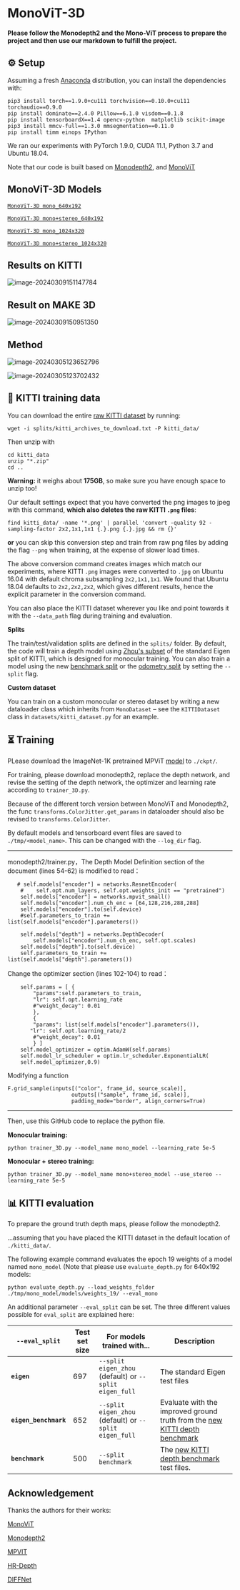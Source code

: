 # MonoViT-3D
**Please follow the Monodepth2 and the Mono-ViT process to prepare the project and then use our markdown to fulfill the project.**
## ⚙️ Setup

Assuming a fresh [Anaconda](https://www.anaconda.com/download/) distribution, you can install the dependencies with:
```shell
pip3 install torch==1.9.0+cu111 torchvision==0.10.0+cu111 torchaudio==0.9.0
pip install dominate==2.4.0 Pillow==6.1.0 visdom==0.1.8
pip install tensorboardX==1.4 opencv-python  matplotlib scikit-image
pip3 install mmcv-full==1.3.0 mmsegmentation==0.11.0  
pip install timm einops IPython
```
We ran our experiments with PyTorch 1.9.0, CUDA 11.1, Python 3.7 and Ubuntu 18.04.

Note that our code is built based on [Monodepth2](https://github.com/nianticlabs/monodepth2), and [MonoViT](https://github.com/zxcqlf/MonoViT)

## MonoViT-3D Models
[`MonoViT-3D mono_640x192`](https://drive.google.com/drive/folders/1PBzqv8lqacdLNPLFsKrzwTnd8-d__nlR?usp=sharing)

[`MonoViT-3D mono+stereo_640x192`](https://drive.google.com/drive/folders/1i6xRWc3gZ_1uKe1rqWt7KD_xAFSMVSSA?usp=sharing)

[`MonoViT-3D mono_1024x320`](https://drive.google.com/drive/folders/140WhmjS4mxh0zggGBL-pavOgd0hkLtX0?usp=sharing)

[`MonoViT-3D mono+stereo_1024x320`](https://drive.google.com/drive/folders/177D41NpG3Nx5pC2TXTHecFMKPbpTb-ot?usp=sharing)

## Results on KITTI

![image-20240309151147784](./assets/image-20240309151147784.png)


## Result on MAKE 3D

![image-20240309150951350](./assets/image-20240309150951350.png)

## Method

![image-20240305123652796](./assets/image-20240305123652796.png)

![image-20240305123702432](./assets/image-20240305123702432.png)



## 💾 KITTI training data

You can download the entire [raw KITTI dataset](http://www.cvlibs.net/datasets/kitti/raw_data.php) by running:
```shell
wget -i splits/kitti_archives_to_download.txt -P kitti_data/
```
Then unzip with
```shell
cd kitti_data
unzip "*.zip"
cd ..
```
**Warning:** it weighs about **175GB**, so make sure you have enough space to unzip too!

Our default settings expect that you have converted the png images to jpeg with this command, **which also deletes the raw KITTI `.png` files**:
```shell
find kitti_data/ -name '*.png' | parallel 'convert -quality 92 -sampling-factor 2x2,1x1,1x1 {.}.png {.}.jpg && rm {}'
```
**or** you can skip this conversion step and train from raw png files by adding the flag `--png` when training, at the expense of slower load times.

The above conversion command creates images which match our experiments, where KITTI `.png` images were converted to `.jpg` on Ubuntu 16.04 with default chroma subsampling `2x2,1x1,1x1`.
We found that Ubuntu 18.04 defaults to `2x2,2x2,2x2`, which gives different results, hence the explicit parameter in the conversion command.

You can also place the KITTI dataset wherever you like and point towards it with the `--data_path` flag during training and evaluation.

**Splits**

The train/test/validation splits are defined in the `splits/` folder.
By default, the code will train a depth model using [Zhou's subset](https://github.com/tinghuiz/SfMLearner) of the standard Eigen split of KITTI, which is designed for monocular training.
You can also train a model using the new [benchmark split](http://www.cvlibs.net/datasets/kitti/eval_depth.php?benchmark=depth_prediction) or the [odometry split](http://www.cvlibs.net/datasets/kitti/eval_odometry.php) by setting the `--split` flag.


**Custom dataset**

You can train on a custom monocular or stereo dataset by writing a new dataloader class which inherits from `MonoDataset` – see the `KITTIDataset` class in `datasets/kitti_dataset.py` for an example.


## ⏳ Training

PLease download the ImageNet-1K pretrained MPViT [model](https://dl.dropbox.com/s/y3dnmmy8h4npz7a/mpvit_small.pth) to `./ckpt/`.

For training, please download monodepth2, replace the depth network, and revise the setting of the depth network, the optimizer and learning rate according to `trainer_3D.py`. 

Because of the different torch version between MonoViT and Monodepth2, the func `transforms.ColorJitter.get_params` in dataloader should also be revised to `transforms.ColorJitter`.

By default models and tensorboard event files are saved to `./tmp/<model_name>`.
This can be changed with the `--log_dir` flag.

-------

monodepth2/trainer.py，The Depth Model Definition section of the document (lines 54-62) is modified to read：

       # self.models["encoder"] = networks.ResnetEncoder(
        #    self.opt.num_layers, self.opt.weights_init == "pretrained")
        self.models["encoder"] = networks.mpvit_small()
        self.models["encoder"].num_ch_enc = [64,128,216,288,288]
        self.models["encoder"].to(self.device)
        #self.parameters_to_train += list(self.models["encoder"].parameters())
     
        self.models["depth"] = networks.DepthDecoder(
            self.models["encoder"].num_ch_enc, self.opt.scales)
        self.models["depth"].to(self.device)
        self.parameters_to_train += list(self.models["depth"].parameters())
Change the optimizer section (lines 102-104) to read：

        self.params = [ {
            "params":self.parameters_to_train, 
            "lr": self.opt.learning_rate
            #"weight_decay": 0.01
            },
            {
            "params": list(self.models["encoder"].parameters()), 
           "lr": self.opt.learning_rate/2
            #"weight_decay": 0.01
            } ]
        self.model_optimizer = optim.AdamW(self.params)
        self.model_lr_scheduler = optim.lr_scheduler.ExponentialLR(
    	self.model_optimizer,0.9)
Modifying a function

```
F.grid_sample(inputs[("color", frame_id, source_scale)],
                    outputs[("sample", frame_id, scale)],
                    padding_mode="border", align_corners=True)
```

-----

Then, use this GitHub code to replace the python file.

**Monocular training:**

```shell
python trainer_3D.py --model_name mono_model --learning_rate 5e-5
```

**Monocular + stereo training:**
```shell
python trainer_3D.py --model_name mono+stereo_model --use_stereo --learning_rate 5e-5
```

## 📊 KITTI evaluation

To prepare the ground truth depth maps, please follow the monodepth2.

...assuming that you have placed the KITTI dataset in the default location of `./kitti_data/`.

The following example command evaluates the epoch 19 weights of a model named `mono_model` (Note that please use `evaluate_depth.py` for 640x192 models:
```shell
python evaluate_depth.py --load_weights_folder ./tmp/mono_model/models/weights_19/ --eval_mono
```

An additional parameter `--eval_split` can be set.
The three different values possible for `eval_split` are explained here:

| `--eval_split`        | Test set size | For models trained with... | Description  |
|-----------------------|---------------|----------------------------|--------------|
| **`eigen`**           | 697           | `--split eigen_zhou` (default) or `--split eigen_full` | The standard Eigen test files |
| **`eigen_benchmark`** | 652           | `--split eigen_zhou` (default) or `--split eigen_full`  | Evaluate with the improved ground truth from the [new KITTI depth benchmark](http://www.cvlibs.net/datasets/kitti/eval_depth.php?benchmark=depth_prediction) |
| **`benchmark`**       | 500           | `--split benchmark`        | The [new KITTI depth benchmark](http://www.cvlibs.net/datasets/kitti/eval_depth.php?benchmark=depth_prediction) test files. |

## Acknowledgement
Thanks the authors for their works:

[MonoViT](https://github.com/zxcqlf/MonoViT)

[Monodepth2](https://github.com/nianticlabs/monodepth2)

[MPVIT](https://github.com/youngwanLEE/MPViT)

[HR-Depth](https://github.com/shawLyu/HR-Depth)

[DIFFNet](https://github.com/brandleyzhou/DIFFNet)
